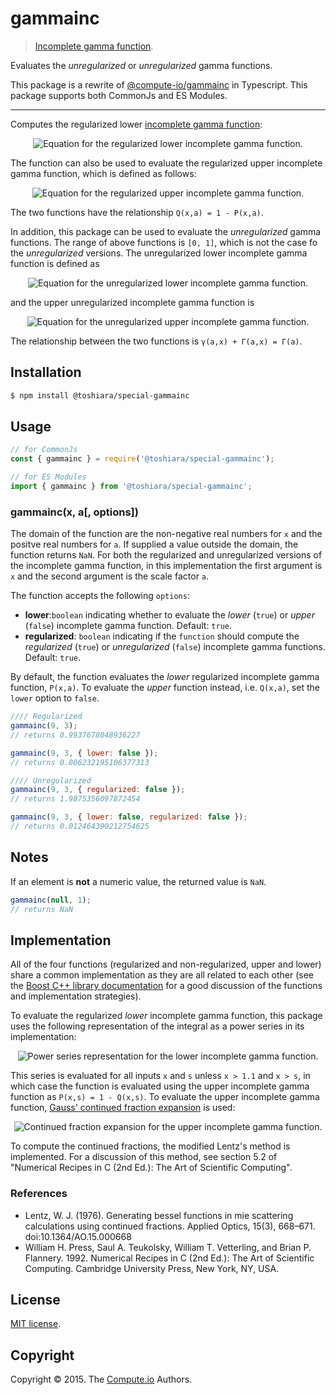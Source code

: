 gammainc
===

> [Incomplete gamma function](https://en.wikipedia.org/wiki/Incomplete_gamma_function).

Evaluates the *unregularized* or *unregularized* gamma functions.

This package is a rewrite of
 [@compute-io/gammainc](https://github.com/compute-io/gammainc)
 in Typescript.
This package supports both CommonJs and ES Modules.

---

Computes the regularized lower
[incomplete gamma function](https://en.wikipedia.org/wiki/Incomplete_gamma_function):

<div class="equation" align="center" data-raw-text="P( x, a ) = \frac{\gamma(a,x)}{\Gamma(a)} = \frac{1}{\Gamma(a)} \int_0^x t^{a-1} e^{-t} \; dt" data-equation="eq:lower_incomplete_gamma">
<img src="https://cdn.rawgit.com/compute-io/gammainc/68d3e61dfeace303cffe14b75c5b249ba75b5281/docs/img/eqn1.svg" alt="Equation for the regularized lower incomplete gamma function.">
<br>
</div>

The function can also be used to evaluate
 the regularized upper incomplete gamma function, which is defined as follows:

<div class="equation" align="center" data-raw-text="Q( x, a ) = \frac{\Gamma(a,x)}{\Gamma(a)} = \frac{1}{\Gamma(a)} \int_x^\infty t^{a-1} e^{-t} \; dt" data-equation="eq:upper_incomplete_gamma">
<img src="https://cdn.rawgit.com/compute-io/gammainc/68d3e61dfeace303cffe14b75c5b249ba75b5281/docs/img/eqn2.svg" alt="Equation for the regularized upper incomplete gamma function.">
<br>
</div>

The two functions have the relationship `Q(x,a) = 1 - P(x,a)`.

In addition,
 this package can be used to evaluate the *unregularized* gamma functions.
The range of above functions is `[0, 1]`,
 which is not the case fo the *unregularized* versions.
The unregularized lower incomplete gamma function is defined as

<div class="equation" align="center" data-raw-text="\gamma(a,x) = \int_0^x t^{a-1} e^{-t} \; dt" data-equation="eq:unreg_lower_incomplete_gamma">
<img src="https://cdn.rawgit.com/compute-io/gammainc/edb25812443645fa97017137b1f84708a84cea2c/docs/img/eqn3.svg" alt="Equation for the unregularized lower incomplete gamma function.">
<br>
</div>

and the upper unregularized incomplete gamma function is

<div class="equation" align="center" data-raw-text="\Gamma(a,x)= \int_x^\infty t^{a-1} e^{-t} \; dt" data-equation="eq:unreg_upper_incomplete_gamma">
<img src="https://cdn.rawgit.com/compute-io/gammainc/edb25812443645fa97017137b1f84708a84cea2c/docs/img/eqn4.svg" alt="Equation for the unregularized upper incomplete gamma function.">
<br>
</div>

The relationship between the two functions is `γ(a,x) + Γ(a,x) = Γ(a)`.


## Installation

``` bash
$ npm install @toshiara/special-gammainc
```


## Usage

``` javascript
// for CommonJs
const { gammainc } = require('@toshiara/special-gammainc');

// for ES Modules
import { gammainc } from '@toshiara/special-gammainc';
```

### gammainc(x, a[, options])


The domain of the function are the non-negative real numbers for `x`
 and the positve real numbers for `a`.
If supplied a value outside the domain,
 the function returns `NaN`.
For both the regularized and unregularized versions
 of the incomplete gamma function,
 in this implementation the first argument is `x`
 and the second argument is the scale factor `a`.

The function accepts the following `options`:

* __lower__:`boolean` indicating whether to evaluate
  the *lower* (`true`) or *upper* (`false`) incomplete gamma function.
  Default: `true`.
* __regularized__: `boolean` indicating if the `function` should compute
  the *regularized* (`true`) or *unregularized* (`false`)
  incomplete gamma functions. Default: `true`.

By default, the function evaluates
 the *lower* regularized incomplete gamma function, `P(x,a)`.
To evaluate the *upper* function instead,
 i.e. `Q(x,a)`, set the `lower` option to `false`.


```javascript
//// Regularized
gammainc(9, 3);
// returns 0.9937678048936227

gammainc(9, 3, { lower: false });
// returns 0.006232195106377313
```

```javascript
//// Unregularized
gammainc(9, 3, { regularized: false });
// returns 1.9875356097872454

gammainc(9, 3, { lower: false, regularized: false });
// returns 0.012464390212754625
```

## Notes

If an element is __not__ a numeric value, the returned value  is `NaN`.

``` javascript
gammainc(null, 1);
// returns NaN
```


## Implementation

All of the four functions (regularized and non-regularized, upper and lower)
 share a common implementation
 as they are all related to each other
 (see the [Boost C++ library documentation](http://www.boost.org/doc/libs/1_35_0/libs/math/doc/sf_and_dist/html/math_toolkit/special/sf_gamma/igamma.html)
 for a good discussion of the functions and implementation strategies).

To evaluate the regularized *lower* incomplete gamma function,
 this package uses the following representation of the integral
 as a power series in its implementation:

<div class="equation" align="center" data-raw-text="
P(x, a) = \frac{1}{\Gamma(a)}\sum_{k=0}^\infty \frac{x^a e^{-x} x^k}{a(a+1)...(a+k)} " data-equation="eq:power_series">
<img src="https://cdn.rawgit.com/compute-io/gammainc/f38461aaa66adafa47885a4f79ef393d8d140bdc/docs/img/eqn5.svg" alt="Power series representation for the lower incomplete gamma function.">
<br>
</div>

This series is evaluated for all inputs `x` and `s` unless `x > 1.1` and `x > s`,
 in which case the function is evaluated using the upper incomplete gamma function
 as `P(x,s) = 1 - Q(x,s)`.
To evaluate the upper incomplete gamma function,
 [Gauss' continued fraction expansion](https://en.wikipedia.org/wiki/Gauss%27s_continued_fraction) is used:

<div class="equation" align="center" data-raw-text="Q(x, a) = \frac{1}{\Gamma(a)}\cfrac{x^a e^{-x}}{1+x-a+ \cfrac{a-1}{3+x-a+ \cfrac{2(a-2)}{5+x-a+ \cfrac{3(a-3)} {7+x-a+ \cfrac{4(a-4)}{9+x-a+ \ddots}}}}} " data-equation="eq:continued_fraction">
<img src="https://cdn.rawgit.com/compute-io/gammainc/f38461aaa66adafa47885a4f79ef393d8d140bdc/docs/img/eqn6.svg" alt="Continued fraction expansion for the upper incomplete gamma function.">
<br>
</div>

To compute the continued fractions,
 the modified Lentz's method is implemented.
For a discussion of this method,
 see section 5.2 of "Numerical Recipes in C (2nd Ed.):
 The Art of Scientific Computing".

### References
- Lentz, W. J. (1976). Generating bessel functions in mie scattering calculations using continued fractions. Applied Optics, 15(3), 668–671. doi:10.1364/AO.15.000668
- William H. Press, Saul A. Teukolsky, William T. Vetterling, and Brian P. Flannery. 1992. Numerical Recipes in C (2nd Ed.): The Art of Scientific Computing. Cambridge University Press, New York, NY, USA.


## License
[MIT license](http://opensource.org/licenses/MIT).


## Copyright
Copyright &copy; 2015. The [Compute.io](https://github.com/compute-io) Authors.

